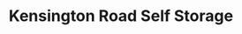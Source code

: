 ---
title: "Kensington Road Self Storage"
url: /west-melbourne/kensington-road-self-storage/
shop: Mieten
---